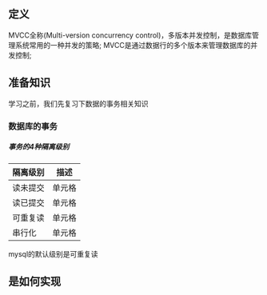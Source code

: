 ## 定义
MVCC全称(Multi-version concurrency control)，多版本并发控制，是数据库管理系统常用的一种并发的策略;
MVCC是通过数据行的多个版本来管理数据库的并发控制;

## 准备知识
学习之前，我们先复习下数据的事务相关知识
### 数据库的事务
##### 事务的4种隔离级别

|  隔离级别   | 描述 |
|  ----  |--|
| 读未提交  | 单元格 |
| 读已提交  | 单元格 |
| 可重复读  | 单元格 |
| 串行化  | 单元格 |
mysql的默认级别是可重复读
## 是如何实现

